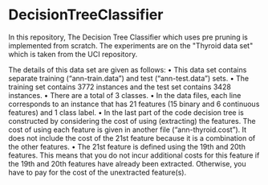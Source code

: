 # DecisionTreeClassifier

In this repository, The Decision Tree Classifier which uses pre pruning is implemented from scratch.
The experiments are on the "Thyroid data set" which is taken from the UCI repository.

The details of this data set are given as follows:
• This data set contains separate training (“ann-train.data”) and test (“ann-test.data”) sets.
• The training set contains 3772 instances and the test set contains 3428 instances.
• There are a total of 3 classes.
• In the data files, each line corresponds to an instance that has 21 features (15 binary and 6 continuous features) and 1 class label.
• In the last part of the code  decision tree is constructed by considering the cost of using (extracting) the features. The cost of using each feature is given in another file (“ann-thyroid.cost”). It does not include the cost of the 21st feature because it is a combination of the other features.
• The 21st feature is defined using the 19th and 20th features. This means that you do not incur additional costs for this feature if the 19th and 20th features have already been extracted. Otherwise, you have to pay for the cost of the unextracted feature(s).

